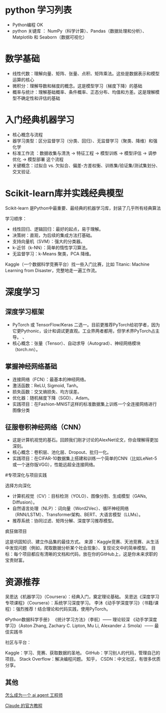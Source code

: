 
# python 学习列表

- Python编程 OK 
- python 关键库 ： NumPy（科学计算）、Pandas（数据处理和分析）、Matplotlib 和 Seaborn（数据可视化）

# 数学基础

 - 线性代数：理解向量、矩阵、张量、点积、矩阵乘法。这些是数据表示和模型运算的核心
 - 微积分：理解导数和梯度的概念。这是模型学习（梯度下降）的基础
 - 概率与统计：理解基础概率、条件概率、正态分布、均值和方差。这是理解模型不确定性和评估的基础

 # 入门经典机器学习

- 核心概念与流程 
 - 器学习类型：区分监督学习（分类、回归）、无监督学习（聚类、降维）和强化学
 - 标准工作流 ：数据收集与清洗 -> 特征工程 -> 模型训练 -> 模型评估 -> 调参优化 -> 模型部署 这个流程
 - 关键概念：过拟合 vs. 欠拟合、偏差-方差权衡、训练集/验证集/测试集划分、交叉验证. 

 # Scikit-learn库并实践经典模型

Scikit-learn 是Python中最重要、最经典的机器学习库，封装了几乎所有经典算法
 
学习顺序：
- 线性回归、逻辑回归：最好的起点，易于理解。
- 决策树：直观，为后续的集成方法打基础。
- 支持向量机（SVM）：强大的分类器。
- k-近邻（k-NN）：简单的惰性学习算法。
- 无监督学习：k-Means 聚类，PCA 降维。

Kaggle（一个数据科学竞赛平台）找一些入门比赛，比如 Titanic: Machine Learning from Disaster，完整地走一遍工作流。

# 深度学习

##  深度学习框架

- PyTorch 或 TensorFlow/Keras 二选一。目前更推荐PyTorch给初学者，因为它更Pythonic，设计和调试更直观。工业界两者都用，但学术界PyTorch占主导。
、
- 核心概念：张量（Tensor）、自动求导（Autograd）、神经网络模块（torch.nn）。

## 掌握神经网络基础

- 连接网络（FCN）：最基本的神经网络。
- 激活函数：ReLU, Sigmoid, Tanh。
- 损失函数：交叉熵损失、均方误差。
- 优化器：随机梯度下降（SGD）、Adam。
- 实践项目：在Fashion-MNIST这样的标准数据集上训练一个全连接网络进行图像分类

## 征服卷积神经网络（CNN）

- 这是计算机视觉的基石。回顾我们刚才讨论的AlexNet论文，你会理解得更加深刻。
- 核心概念：卷积层、池化层、Dropout、批归一化。
- 实践项目：在CIFAR-10数据集上搭建和训练一个简单的CNN（比如LeNet-5或一个迷你版VGG），性能远超全连接网络。

#专项深化与项目实践

选择方向深化

- 计算机视觉（CV）：目标检测（YOLO）、图像分割、生成模型（GANs, Diffusion）。
- 自然语言处理（NLP）：词向量（Word2Vec）、循环神经网络（RNN/LSTM）、Transformer架构、BERT、大语言模型（LLMs）。
- 推荐系统：协同过滤、矩阵分解、深度学习推荐模型。

疯狂做项目

这是巩固知识、建立作品集的最佳方式。
来源：Kaggle竞赛、天池竞赛、从生活中发现问题（例如，爬取数据分析某个社会现象）、复现论文中的简单模型。
目标：每个项目都应有清晰的文档和代码，放在你的GitHub上，这是你未来求职的宝贵财富。

# 资源推荐

吴恩达《机器学习》（Coursera）：经典入门，奠定理论基础。
吴恩达《深度学习专项课程》（Coursera）：系统学习深度学习。
李沐《动手学深度学习》（书籍/课程）：强烈推荐！结合理论和代码实践，使用PyTorch。

《Python数据科学手册》
《统计学习方法》（李航）—— 理论较深
《动手学深度学习》（Aston Zhang, Zachary C. Lipton, Mu Li, Alexander J. Smola）—— 最佳实践书

社区与平台：

Kaggle：学习、竞赛、获取数据的圣地。
GitHub：学习别人的代码，管理自己的项目。
Stack Overflow：解决编程问题。
知乎， CSDN：中文社区，有很多优质分享。


## 其他

[怎么成为一个 ai agent 工程师](https://www.zhihu.com/question/1936375725931361485/answer/1948826620803657995)

[Claude 的官方教程](https://anthropic.skilljar.com/claude-with-the-anthropic-api)
